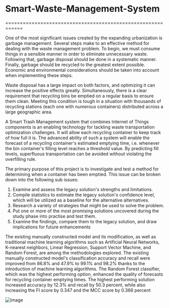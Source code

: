 # Smart-Waste-Management-System
============================================================

One of the most significant issues created by the expanding urbanization is garbage management. Several steps make to an effective method for dealing with the waste management problem. To begin, we must consume things in a sensible manner in order to eliminate unnecessary waste. Following that, garbage disposal should be done in a systematic manner. Finally, garbage should be recycled to the greatest extent possible. Economic and environmental considerations should be taken into account when implementing these steps. 

Waste disposal has a large impact on both factors, and optimizing it can increase the positive effects greatly. Simultaneously, there is a clear requirement that recycling bins be emptied on a regular basis to ensure them clean. Meeting this condition is tough in a situation with thousands of recycling stations (each one with numerous containers) distributed across a large geographic area. 

A Smart Trash Management system that combines Internet of Things components is an enabling technology for tackling waste transportation optimization challenges. It will allow each recycling container to keep track of how full it is. The advanced ability of such a system will enable the forecast of a recycling container's estimated emptying time, i.e. whenever the bin container's filling level reaches a threshold value. By predicting fill levels, superfluous transportation can be avoided without violating the overfilling rule.

The primary purpose of this project is to investigate and test a method for determining when a container has been emptied. This issue can be broken down into the following sub issues:
1. Examine and assess the legacy solution's strengths and limitations.
2. Compile statistics to estimate the legacy solution's confidence level, which will be utilized as a baseline for the alternative alternatives.
3. Research a variety of strategies that might be used to solve the problem. 
4. Put one or more of the most promising solutions uncovered during the study phase into practise and test them.
5. Examine the findings, compare them to the legacy solution, and draw implications for future enhancements

The existing manually constructed model and its modification, as well as traditional machine learning algorithms such as Artificial Neural Networks, K-nearest neighbors, Linear Regression, Support Vector Machine, and Random Forest, are among the methodologies explored. The existing manually constructed model's classification accuracy and recall were improved from 86.8% and 47.9% to 99.1% and 98.2% thanks to the introduction of machine learning algorithms. The Random Forest classifier, which was the highest performing option, enhanced the quality of forecasts for recycling container emptying times. The highest performing solution increased accuracy by 12.3% and recall by 50.3 percent, while also increasing the FI score by 0.347 and the MCC score by 0.366 percent


![image](https://user-images.githubusercontent.com/106669003/194737407-ba3ac48a-44f3-4778-993e-03d04e9d171f.png)

